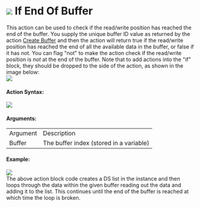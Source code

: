 #  ![](https://gms.magecorn.com/Manual/assets/Images/Scripting_Reference/Drag_And_Drop/Reference/Buffers/i_Buffers_If_End_Of_Buffer.png) If End Of Buffer

This action can be used to check if the read/write position has reached
the end of the buffer. You supply the unique buffer ID value as returned
by the action [Create Buffer](Create_Buffer) and then the action
will return true if the read/write position has reached the end of all
the available data in the buffer, or false if it has not. You can flag
"not" to make the action check if the read/write position is *not* at
the end of the buffer. Note that to add actions into the "if" block,
they should be dropped to the side of the action, as shown in the image
below:  
![](https://gms.magecorn.com/Manual/assets/Images/Scripting_Reference/Drag_And_Drop/Reference/Buffers/If_End_Drop.png)  

#### Action Syntax:

  
![](https://gms.magecorn.com/Manual/assets/Images/Scripting_Reference/Drag_And_Drop/Reference/Buffers/a_Buffers_If_End_Of_Buffer.png)  

#### Arguments:

|          |                                         |
|----------|-----------------------------------------|
| Argument | Description                             |
| Buffer   | The buffer index (stored in a variable) |

#### Example:

  
![](https://gms.magecorn.com/Manual/assets/Images/Scripting_Reference/Drag_And_Drop/Reference/Buffers/e_Buffers_If_End_Of_Buffer.png)  
The above action block code creates a DS list in the instance and then
loops through the data within the given buffer reading out the data and
adding it to the list. This continues until the end of the buffer is
reached at which time the loop is broken.
